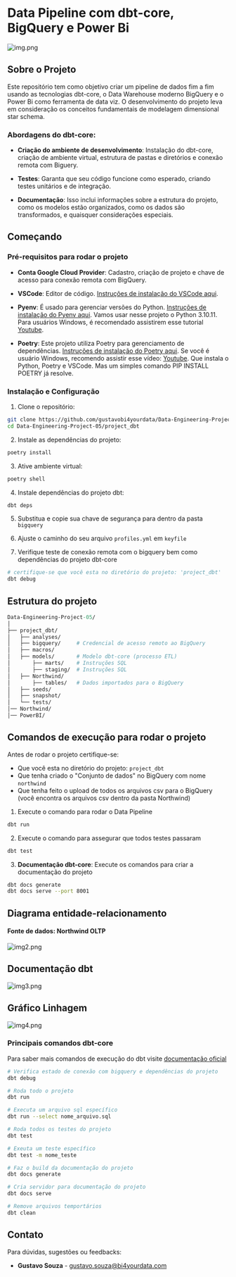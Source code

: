 # Data Pipeline com dbt-core, BigQuery e Power Bi

![img.png](image/Data-Engineering-Project-05.png)

## Sobre o Projeto

Este repositório tem como objetivo criar um pipeline de dados fim a fim usando as tecnologias dbt-core, o Data Warehouse moderno BigQuery e o Power Bi como ferramenta de data viz.
O desenvolvimento do projeto leva em consideração os conceitos fundamentais de modelagem dimensional star schema.

### Abordagens do dbt-core:

* **Criação do ambiente de desenvolvimento**: Instalação do dbt-core, criação de ambiente virtual, estrutura de pastas e diretórios e conexão remota com Biguery.

* **Testes**: Garanta que seu código funcione como esperado, criando testes unitários e de integração.

* **Documentação**: Isso inclui informações sobre a estrutura do projeto, como os modelos estão organizados, como os dados são transformados, e quaisquer considerações especiais.

## Começando

### Pré-requisitos para rodar o projeto

* **Conta Google Cloud Provider**: Cadastro, criação de projeto e chave de acesso para conexão remota com BigQuery.

* **VSCode**: Editor de código. [Instruções de instalação do VSCode aqui](https://code.visualstudio.com/download).

* **Pyenv**: É usado para gerenciar versões do Python. [Instruções de instalação do Pyenv aqui](https://github.com/pyenv/pyenv#installation). Vamos usar nesse projeto o Python 3.10.11. Para usuários Windows, é recomendado assistirem esse tutorial [Youtube](https://www.youtube.com/watch?v=TkcqjLu1dgA).

* **Poetry**: Este projeto utiliza Poetry para gerenciamento de dependências. [Instruções de instalação do Poetry aqui](https://python-poetry.org/docs/#installation). Se você é usuário Windows, recomendo assistir esse vídeo: [Youtube](https://www.youtube.com/watch?v=BuepZYn1xT8). Que instala o Python, Poetry e VSCode. Mas um simples comando PIP INSTALL POETRY já resolve.

### Instalação e Configuração

1. Clone o repositório:

```bash
git clone https://github.com/gustavobi4yourdata/Data-Engineering-Project-05.git
cd Data-Engineering-Project-05/project_dbt
```

2. Instale as dependências do projeto:

```bash
poetry install
```

3. Ative ambiente virtual:

```bash
poetry shell
```

4. Instale dependências do projeto dbt:

```bash
dbt deps
```
5. Substitua e copie sua chave de segurança para dentro da pasta `bigquery`

6. Ajuste o caminho do seu arquivo `profiles.yml` em `keyfile`

7. Verifique teste de conexão remota com o bigquery bem como dependências do projeto dbt-core

```bash
# certifique-se que você esta no diretório do projeto: 'project_dbt'
dbt debug
```

## Estrutura do projeto

```graphql
Data-Engineering-Project-05/
│
├── project_dbt/
│   ├── analyses/
│   ├── bigquery/     # Credencial de acesso remoto ao BigQuery
│   ├── macros/
│   ├── models/       # Modelo dbt-core (processo ETL)
│       ├── marts/    # Instruções SQL
│       ├── staging/  # Instruções SQL
│   ├── Northwind/
│       ├── tables/   # Dados importados para o BigQuery
│   ├── seeds/
│   ├── snapshot/
│   └── tests/
│── Northwind/
│── PowerBI/

```

## Comandos de execução para rodar o projeto
Antes de rodar o projeto certifique-se:
*  Que você esta no diretório do projeto: `project_dbt` 
*  Que tenha criado o "Conjunto de dados" no BigQuery com nome `northwind`
*  Que tenha feito o upload de todos os arquivos csv para o BigQuery (você encontra os arquivos csv dentro da pasta Northwind)

1. Execute o comando para rodar o Data Pipeline
```bash
dbt run
```

2. Execute o comando para assegurar que todos testes passaram
```bash
dbt test
```

3. **Documentação dbt-core**: Execute os comandos para criar a documentação do projeto
```bash
dbt docs generate
dbt docs serve --port 8001
```

## Diagrama entidade-relacionamento
#### Fonte de dados: **Northwind OLTP**  
![img2.png](image/ER.png)

## Documentação dbt
![img3.png](image/Documentation-dbt.png)

## Gráfico Linhagem
![img4.png](image/Lineage-graph-dbt.png)

### Principais comandos dbt-core

Para saber mais comandos de execução do dbt visite [documentação oficial](https://docs.getdbt.com/docs/collaborate/documentation)

```bash
# Verifica estado de conexão com bigquery e dependências do projeto
dbt debug
```

```bash
# Roda todo o projeto
dbt run
```

```bash
# Executa um arquivo sql específico
dbt run --select nome_arquivo.sql
```

```bash
# Roda todos os testes do projeto
dbt test
```

```bash
# Exeuta um teste específico
dbt test -m nome_teste
```

```bash
# Faz o build da documentação do projeto
dbt docs generate
```

```bash
# Cria servidor para documentação do projeto
dbt docs serve
```
```bash
# Remove arquivos temportários
dbt clean
```
## Contato

Para dúvidas, sugestões ou feedbacks:

* **Gustavo Souza** - [gustavo.souza@bi4yourdata.com](mailto:gustavo.souza@bi4yourdata.com) 